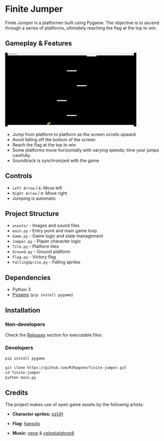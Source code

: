 # Finite Jumper

Finite Jumper is a platformer built using Pygame. The objective is to ascend through a series of platforms, ultimately reaching the flag at the top to win.

## Gameplay & Features

![Gameplay](assets/gameplay.gif)

- Jump from platform to platform as the screen scrolls upward
- Avoid falling off the bottom of the screen
- Reach the flag at the top to win
- Some platforms move horizontally with varying speeds; time your jumps carefully
- Soundtrack is synchronized with the game

## Controls

- `Left Arrow` / `A`: Move left
- `Right Arrow` / `D`: Move right
- Jumping is automatic

## Project Structure

- `assets/` - Images and sound files
- `main.py` - Entry point and main game loop
- `Game.py` - Game logic and state management
- `Jumper.py` - Player character logic
- `Tile.py` - Platform tiles
- `Ground.py` - Ground platform
- `Flag.py` - Victory flag
- `FallingSprite.py` - Falling sprites

## Dependencies

- Python 3
- [Pygame](https://www.pygame.org/) (`pip install pygame`)

## Installation

### Non-developers

Check the [Releases](https://github.com/MJKagone/finite-jumper/releases) section for executable files.

### Developers

```
pip install pygame
```
```
git clone https://github.com/MJKagone/finite-jumper.git
cd finite-jumper
python main.py
```

## Credits

The project makes use of open game assets by the following artists:

- **Character sprites:** [pzUH](https://opengameart.org/content/free-dino-sprites)

- **Flag:** [hansolo](https://opengameart.org/content/banner-0)

- **Music:** [nene](https://opengameart.org/users/nene) & [celestialghost8](https://opengameart.org/users/celestialghost8)
